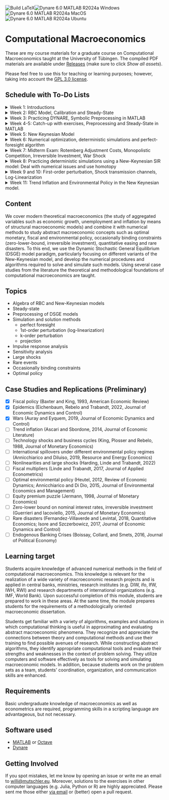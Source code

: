![Build LaTeX](../../actions/workflows/latex.yml/badge.svg)![Dynare 6.0 MATLAB R2024a Windows](../../actions/workflows/dynare-6.0-matlab-r2024a-windows.yml/badge.svg)![Dynare 6.0 MATLAB R2024a MacOS](../../actions/workflows/dynare-6.0-matlab-r2024a-macos.yml/badge.svg)![Dynare 6.0 MATLAB R2024a Ubuntu](../../actions/workflows/dynare-6.0-matlab-r2024a-ubuntu.yml/badge.svg)

# Computational Macroeconomics

These are my course materials for a graduate course on Computational Macroeconomics taught at the University of Tübingen.
The compiled PDF materials are available under [Releases](https://github.com/wmutschl/Computational-Macroeconomics/releases) (make sure to click *Show all assets*).

Please feel free to use this for teaching or learning purposes; however, taking into account the [GPL 3.0 license](https://choosealicense.com/licenses/gpl-3.0/).

## Schedule with To-Do Lists

<details>
<summary>Week 1: Introductions</summary>

### Goals

* understand the scope and topics of *Computational Macroeconomics*
* decide whether you want to take the course
* prepare your computer for the course with MATLAB/Octave and Dynare
* do your first steps in MATLAB/Octave and Dynare
* (optionally) install GitKraken and do your first steps with git

### To Do

* [x] find course information and the schedule on [https://macroeconomics.chat](https://macroeconomics.chat/cm2025), but you need to sign up first by following the link provided in [Ilias](https://ovidius.uni-tuebingen.de/ilias3/ilias.php?baseClass=ilrepositorygui&ref_id=5076472) (for University of Tübingen students only)
* [x] read the general course information, the schedule and tips on using Mattermost in the Town Square channel of [https://macroeconomics.chat](https://macroeconomics.chat/cm2025)
* [x] join the [literature](https://macroeconomics.chat/cm2025/channels/literature) channel, which will contain the readings (papers and books) as pdfs
* [x] join the [recordings](https://macroeconomics.chat/cm2025/channels/recordings) channel, which will contain the recordings of all our classes
* [x] briefly introduce yourself (what are you studying, which semester, where did you do your undergraduate studies) in the [town square](https://macroeconomics.chat/cm2025/channels/town-square) channel and whether you have previous experience with programming and are already somewhat familiar with the RBC or New Keynesian models (this is not mandatory for the course, but it is useful to know)
* [x] watch the introductory videos (on YouTube)
  * [x] [Introduction to Computational Macroeconomics](https://youtu.be/zIcEVggOwTI)
  * [x] [Introduction to MATLAB](https://youtu.be/_CbLr11aeQ4)
  * [x] [Quick Tour Dynare (focus on solution methods and simulations)](https://youtu.be/NDFSUx46FvM)
* [x] prepare your computer: MATLAB/Octave and Dynare
  * [x] install MATLAB R2024b following [this guide](https://uni-tuebingen.de/einrichtungen/zentrum-fuer-datenverarbeitung/dienstleistungen/clients/software/matlab-einzelplatzlizenz/) if you are a student of the University of Tübingen. Please also install the following toolboxes: Econometrics Toolbox, Global Optimization Toolbox, Optimization Toolbox, Parallel Computing Toolbox, Statistics and Machine Learning Toolbox, Symbolic Math Toolbox. As an alternative to MATLAB you can also install Octave following [this guide](https://octave.org/download).
  * [x] install Dynare 6.3 following [this guide](https://www.dynare.org/resources/quick_start/)
  * [x] (optionally) create an account on [GitHub.com](https://github.com/signup)
  * [x] (optionally) sign up for the [GitHub Students Developer Pack](https://education.github.com/pack) to get a free Pro license for GitKraken (among other things)
  * [x] (optionally) install the [GitKraken Client](https://gitkraken.com/download)
* [x] do [exercise sheet 1](https://github.com/wmutschl/Computational-Macroeconomics/releases/latest/download/exercises_1.pdf)
* [x] write down all your questions
* [x] check out how to [schedule an online meeting](https://schedule.mutschler.eu) with me
  * put *"I am interested in this course"* under *"What is the meeting about?"*
  * check your emails and cancel the meeting again using the link in the email
  * now you know how easy it is to schedule a meeting with me :-)

</details>

<details>
<summary>Week 2: RBC Model, Calibration and Steady-State</summary>

### Goals

* understand and get comfortable with the algebra of RBC models
* understand the concept of a steady-state
* understand the concept of calibration
* practice Dynare
* start programming with MATLAB

### To Do

* [x] watch the following videos (on YouTube)
  * [x] [RBC Baseline Model Equations and Introduction to preprocessing with Dynare](https://youtu.be/ZfsKGzR84hQ)
  * [x] [RBC Baseline Model: steady-state derivations and implementation in Dynare (with preprocessing tips)](https://youtu.be/4xeoLh3edpo)
  * [x] [RBC Baseline Model in Dynare: Simple vs Advanced Calibration using Modularization and Changing Types](https://youtu.be/HRpynlbZBzM)
* [x] do exercise 1 of [exercise sheet 2](https://github.com/wmutschl/Computational-Macroeconomics/releases/latest/download/exercises_2.pdf), we will do exercise 2 and 3 (the case study) together
* [x] bring all your questions and concerns to the Q&A sessions

</details>

<details>
<summary>Week 3: Practicing DYNARE, Symbolic Preprocessing in MATLAB</summary>

### Goals

* practice DYNARE: permanent changes in fiscal policy
* practice MATLAB: symbolic toolbox, matrix algebra, loops, Kronecker products, functions

### To Do

* [x] do exercise 2 and 3 of [exercise sheet 3](https://github.com/wmutschl/Computational-Macroeconomics/releases/latest/download/exercises_3.pdf)
* [x] we will do exercise 1 of [exercise sheet 3](https://github.com/wmutschl/Computational-Macroeconomics/releases/latest/download/exercises_3.pdf) together in class, but you should already have a look at the exercise sheet
* [x] bring all your questions and concerns to the Q&A sessions

</details>

<details>
<summary>Week 4-5: Catch-up with exercises, Preprocessing and Steady-State in MATLAB</summary>

### Goals

* catch-up with exercises
* understand preprocessing and steady-state computations in MATLAB

### To Do

* [x] finish and re-visit last week's exercises
* [x] understand how to add deterministic growth to the RBC model
* [x] we will do exercise 4 of [exercise sheet 4](https://github.com/wmutschl/Computational-Macroeconomics/releases/latest/download/exercises_4.pdf) together in class, but you should already have a look at the exercise sheet
* [x] bring all your questions and concerns to the Q&A sessions

</details>

<details>
<summary>Week 5: New Keynesian Model</summary>

### Goals

* understand and get comfortable with the algebra of New Keynesian models
* practice Dynare with the New Keynesian model

### To Do

* [x] watch [Algebra of New Keynesian Models with Calvo price rigidities](https://youtu.be/oEf9bc9_qxw) on YouTube
* [x] work carefully and thoroughly through the very long exercise 1 of [exercise sheet 4](https://github.com/wmutschl/Computational-Macroeconomics/releases/latest/download/exercises_4.pdf)
* [x] we will practice Dynare with the New Keynesian model by doing exercise 2 of [exercise sheet 4](https://github.com/wmutschl/Computational-Macroeconomics/releases/latest/download/exercises_4.pdf) together in class
* [x] schedule a meeting for all your questions and concerns (or write me an email)

</details>

<details>
<summary>Week 6: Numerical optimization, deterministic simulations and perfect-foresight algorithm</summary>

### Goals

* understand and start using numerical optimizers
* understand numerical steady-state computations
* understand Dynare's commands to do deterministic simulations
* understand the Newton algorithm used by Dynare to solve perfect foresight problems
* re-implement deterministic simulations in MATLAB

### To Do

* [x] watch the (very short) videos:
  * [Introduction to Optimization: What is Optimization](https://youtu.be/Q2dewZweAtU)
  * [Introduction To Optimization: Objective Functions and Decision Variables](https://youtu.be/AoJQS10Ewn4)
  * [Introduction To Optimization: Gradients, Constraints, Continuous and Discrete Variables](https://youtu.be/URkmNZuFzKg)
  * [Introduction To Optimization: Gradient Based Algorithms](https://youtu.be/n-Y0SDSOfUI)
  * [Introduction To Optimization: Gradient Free Algorithms (1/2) - Genetic - Particle Swarm](https://youtu.be/3QJjfeVrut8)
  * [Introduction To Optimization: Gradient Free Algorithms (2/2) Simulated Annealing, Nelder-Mead](https://youtu.be/NI3WllrvWoc)
  * [Introduction to Optimization: Calculating Derivatives](https://youtu.be/QGo31GQjEvE)
* [x] do exercises 1-2 of [exercise sheet 5](https://github.com/wmutschl/Computational-Macroeconomics/releases/latest/download/exercises_5.pdf)
* [x] watch the videos
  * [Visually Explained: Newton's Method in Optimization](https://youtu.be/W7S94pq5Xuo)
  * [Understanding Deterministic (Perfect Foresight) Simulations in Dynare](https://youtu.be/I6CgzoOfoS0)
  * [Optional: Newton's Fractal (which Newton knew nothing about) (Time: 5:55 - 11:16)](https://youtu.be/-RdOwhmqP5s?t=355)
* [x] bring all your questions and concerns to the Q&A sessions

</details>

<details>

<summary>Week 7: Midterm Exam: Rotemberg Adjustment Costs, Monopolistic Competition, Irreversible Investment, War Shock</summary>

### Goals

* understand quadratic price adjustment costs
* understand monopolistic competition and the Dixit Stiglitz elasticity parameter
* understand irreversible investments as an occasionally binding constraint
* understand the modeling of a war in a New Keynesian model
* get a good grade

### To Do

* [x] read the instructions and do all exercises from the [summer 2025 midterm exam](https://github.com/wmutschl/Computational-Macroeconomics/releases/latest/download/midterm_exam_ss2025.pdf)
* [x] read the papers carefully
* [x] hand in your solutions via email
* [x] for immediate help: contact me [via email](mailto:willi@mutschler.eu) or [schedule a meeting](https://schedule.mutschler.eu)

</details>

<details>

<summary>Week 8: Practicing deterministic simulations using a New-Keynesian SIR model: Deal with numerical issues and use homotopy</summary>

### Goals

* understand the SIR (Susceptible, Infected, Recovered) epidemiology model
* understand and get used to Dynare's macro preprocessing directives
* understand timing conventions of predetermined variables
* understand the difference between sticky-price and flex-price New Keynesian economies
* deal with common numerical issues in the perfect foresight solution algorithm
* understand homotopy in the context of perfect foresight simulations
* simulate a New-Keynesian SIR model

### To Do

* [x] read the case-study paper carefully
* [x] prepare [exercise sheet 6](https://github.com/wmutschl/Computational-Macroeconomics/releases/latest/download/exercises_6.pdf): exercise 1 and 2 for the first meeting and exercises 3 and 4 for the second meeting
  * [x] download all files
  * [x] read all the exercises
  * [x] we will go through this together in class
* [x] bring all your questions and concerns to the Q&A sessions

</details>

<details>
<summary>Week 9 and 10: First-order perturbation, Shock transmission channels, Log-Linearization</summary>

### Goals

* understand the concept of a policy function
* understand the general idea of first-order perturbation approximation
* understand certainty equivalence
* understand the algorithm to compute the perturbation matrices using the Linear Rational Expectation model framework
* [optional] understand Dynare's first-order perturbation solver

### To Do

* [x] watch
  * [x] [RBC Baseline Model in Dynare: Deterministic vs Stochastic Simulations](https://youtu.be/KHTEZiw9ukU)
  * [x] [Solving rational expectation models with first order perturbation: what Dynare does (Part 1 of 2)](https://youtu.be/hmVxasBgbqM) on YouTube
* [x] do [exercise sheet 7](https://github.com/wmutschl/Computational-Macroeconomics/releases/latest/download/exercises_7.pdf) on your own
* [x] read Rupert and Šustek (2019)

</details>

<details>
<summary>Week 11: Trend Inflation and Environmental Policy in the New Keynesian model.</summary>

### Goals

* understand and get used to Dynare's *stoch_simul* command
* understand Dynare's sensitivity toolbox
* study the macroeconomics of trend inflation in a New Keynesian model
* study the macroeconomics of different environmental policies in a New Keynesian model

### To Do

* [x] read the case-study paper on trend inflation carefully (Ascari and Sbordone, 2014)
* [x] read the case-study paper on environmental policy carefully (Annicchiarico and Di Dio, 2015)
* [x] download all files
* [x] try to prepare the replications

</details>

<!---

<details>
<summary>Week 11: ; Practicing Stochastic Simulations, Impulse Response Functions, Perturbation. Environmental Policy,OccBin, Introduction to Higher-Order Approximation Recursive Preferences and Equity Risk Premium and Stochastic Volatility</summary>

### Goals

* study the modeling approach and effects of different environmental policies in a New Keynesian model

### To Do

* [ ]
  * [x] read the case-study paper on environmental policy

</details>

<details>
<summary>Week 12: Optimal Policy and Welfare assessment</summary>

### Goals

* 

### To Do

* [ ]

</details>

<details>
<summary>Week 13: Projection</summary>

### Goals

* 

### To Do

* [ ]

</details>

<details>
<summary>Week 14: Projection</summary>

### Goals

* 

### To Do

* [ ]

</details>

\-->

## Content

We cover modern theoretical macroeconomics (the study of aggregated variables such as economic growth, unemployment and inflation by means of structural macroeconomic models) and combine it with numerical methods to study abstract macroeconomic concepts such as optimal monetary, fiscal and environmental policy,  occasionally binding constraints (zero-lower-bound, irreversible investment), quantitative easing and rare disasters. To this end, we use the Dynamic Stochastic General Equilibrium (DSGE) model paradigm, particularly focusing on different variants of the New-Keynesian model, and develop the numerical procedures and algorithms required to solve and simulate such models. Using several case studies from the literature the theoretical and methodological foundations of computational macroeconomics are taught.

## Topics

- Algebra of RBC and New-Keynesian models
- Steady-state
- Preprocessing of DSGE models
- Simulation and solution methods 
  - perfect foresight
  - 1st-order perturbation (log-linearization)
  - k-order perturbation
  - projection
- Impulse response analysis
- Sensitivity analysis
- Large shocks
- Rare events
- Occasionally binding constraints
- Optimal policy

## Case Studies and Replications (Preliminary)

- [x] Fiscal policy (Baxter and King, 1993, American Economic Review)
- [x] Epidemics (Eichenbaum, Rebelo and Trabandt, 2022, Journal of Economic Dynamics and Control)
- [x] Wars (Auray and Eyquem, 2019, Journal of Economic Dynamics and Control)
- [ ] Trend inflation (Ascari and Sbordone, 2014, Journal of Economic Literature)
- [ ] Technology shocks and business cycles (King, Plosser and Rebelo, 1988, Journal of Monetary Economics)
- [ ] International spillovers under different environmental policy regimes (Annicchiarico and Diluiso, 2019, Resource and Energy Economics)
- [ ] Nonlinearities and large shocks (Harding, Linde and Trabandt, 2022)
- [ ] Fiscal multipliers (Linde and Trabandt, 2017, Journal of Applied Econometrics)
- [ ] Optimal environmental policy (Heutel, 2012, Review of Economic Dynamics; Annicchiarico and Di Dio, 2015, Journal of Environmental Economics and Management)
- [ ] Equity premium puzzle (Jermann, 1998, Journal of Monetary Economics)
- [ ] Zero-lower bound on nominal interest rates, irreversible investment (Guerrieri and Iacoviello, 2015, Journal of Monetary Economics)
- [ ] Rare disasters (Fernandez-Villaverde and Levintal, 2018, Quantitative Economics; Isore and Szczerbowicz, 2017, Journal of Economic Dynamics and Control)
- [ ] Endogenous Banking Crises (Boissay, Collard, and Smets, 2016, Journal of Political Economy)

## Learning target

Students acquire knowledge of advanced numerical methods in the field of computational macroeconomics. This knowledge is relevant for the realization of a wide variety of macroeconomic research projects and is applied in central banks, ministries, research institutes (e.g. DIW, ifo, IfW, IWH, RWI) and research departments of international organizations (e.g. IMF, World Bank). Upon successful  completion of this module, students are prepared to work in these areas. At the same time, the module  prepares students for the requirements of a methodologically oriented macroeconomic dissertation.

Students get familiar with a variety of algorithms, examples and situations in which computational thinking is useful in approximating and evaluating abstract macroeconomic phenomena. They recognize and appreciate the connections between theory and computational methods and use their training to find possible avenues of research. While constructing abstract algorithms, they identify appropriate computational tools and evaluate their strengths and weaknesses in the context of problem solving. They utilize computers and software effectively as tools for solving and simulating macroeconomic models. In addition, because students work on the problem sets as a team, students' coordination, organization, and communication skills are enhanced.

## Requirements

Basic undergraduate knowledge of macroeconomics as well as econometrics are required, programming skills in a scripting language are advantageous, but not necessary.

## Software used

* [MATLAB](https://mathworks.com) or [Octave](https://octave.org)
* [Dynare](https://www.dynare.org)

## Getting Involved

If you spot mistakes, let me know by opening an issue or write me an email to [willi@mutschler.eu](mailto:willi@mutschler.eu).
Moreover, solutions to the exercises in other computer languages (e.g. Julia, Python or R) are highly appreciated.
Please sent me those either [via email](mailto:willi@mutschler.eu) or (better) open a pull request.